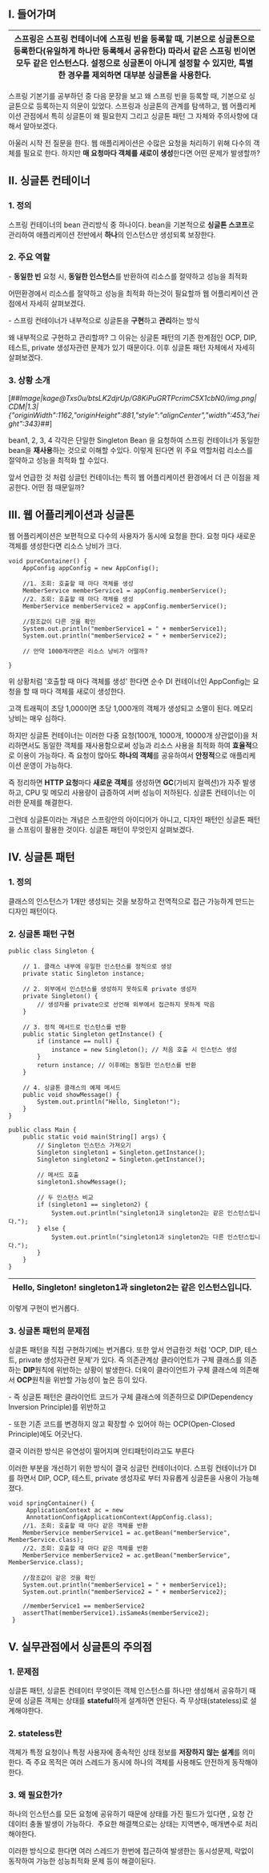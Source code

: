 ## I. 들어가며

| 스프링은 스프링 컨테이너에 스프링 빈을 등록할 때, **기본으로 싱글톤으로 등록**한다(유일하게 하나만 등록해서 공유한다) 따라서 같은 **스프링 빈이면 모두 같은 인스턴스**다. 설정으로 싱글톤이 아니게 설정할 수 있지만, 특별한 경우를 제외하면 대부분 싱글톤을 사용한다. |
| --------------------------------------------------------------------------------------------------------------------------------------------------------------------------------------------------------------------------------------------------------------------- |

스프링 기본기를 공부하던 중 다음 문장을 보고 왜 스프링 빈을 등록할 때, 기본으로 싱글톤으로 등록하는지 의문이 있었다. 스프링과 싱글톤의 관계를 탐색하고, 웹 어플리케이션 관점에서 특히 싱글톤이 왜 필요한지 그리고 싱글톤 패턴 그 자체와 주의사항에 대해서 알아보겠다.

아울러 시작 전 질문을 한다. 웹 애플리케이션은 수많은 요청을 처리하기 위해 다수의 객체를 필요로 한다. 하지만 **매 요청마다 객체를 새로이 생성**한다면 어떤 문제가 발생할까?

## II. 싱글톤 컨테이너

### 1\. 정의

스프링 컨테이너의 bean 관리방식 중 하나이다. bean을 기본적으로 **싱글톤 스코프**로 관리하여 애플리케이션 전반에서 **하나**의 인스턴스만 생성되록 보장한다.

### 2\. 주요 역할

\- **동일한 빈** 요청 시, **동일한 인스턴스**를 반환하여 리소스를 절약하고 성능을 최적화

어떤환경에서 리소스를 절약하고 성능을 최적화 하는것이 필요할까 웹 어플리케이션 관점에서 자세히 살펴보겠다.

\- 스프링 컨테이너가 내부적으로 싱글톤을 **구현**하고 **관리**하는 방식

왜 내부적으로 구현하고 관리할까? 그 이유는 싱글톤 패턴의 기존 한계점인 OCP, DIP, 테스트, private 생성자관련 문제가 있기 때문이다. 이후 싱글톤 패턴 자체에서 자세히 살펴보겠다.

### 3\. 상황 소개

[##_Image|kage@Txs0u/btsLK2djrUp/G8KiPuGRTPcrimC5X1cbN0/img.png|CDM|1.3|{"originWidth":1162,"originHeight":881,"style":"alignCenter","width":453,"height":343}_##]

bean1, 2, 3, 4 각각은 단일한 Singleton Bean 을 요청하여 스프링 컨테이너가 동일한 bean을 **재사용**하는 것으로 이해할 수있다. 이렇게 된다면 위 주요 역할처럼 리소스를 절약하고 성능을 최적화 할 수있다.

앞서 언급한 것 처럼 싱글턴 컨테이너는 특히 웹 어플리케이션 환경에서 더 큰 이점을 제공한다. 어떤 점 때문일까?

## III. 웹 어플리케이션과 싱글톤

웹 어플리케이션은 보편적으로 다수의 사용자가 동시에 요청을 한다. 요청 마다 새로운 객체를 생성한다면 리소스 낭비가 크다.

```
void pureContainer() {
	AppConfig appConfig = new AppConfig();

    //1. 조회: 호출할 때 마다 객체를 생성
    MemberService memberService1 = appConfig.memberService();
    //2. 조회: 호출할 때 마다 객체를 생성
    MemberService memberService2 = appConfig.memberService();

    //참조값이 다른 것을 확인
    System.out.println("memberService1 = " + memberService1);
    System.out.println("memberService2 = " + memberService2);

    // 만약 1000개라면은 리소스 낭비가 어떨까?

}
```

위 상황처럼 '호출할 때 마다 객체를 생성' 한다면 순수 DI 컨테이너인 AppConfig는 요청을 할 때 마다 객체를 새로이 생성한다.

고객 트래픽이 초당 1,000이면 초당 1,000개의 객체가 생성되고 소멸이 된다. 메모리 낭비는 매우 심하다.

하지만 싱글톤 컨테이너는 이러한 다중 요청(100개, 1000개, 10000개 상관없이)을 처리하면서도 동일한 객체를 재사용함으로써 성능과 리소스 사용을 최적화 하여 **효율적**으로 이용이 가능하다. 즉 요청이 많아도 **하나의 객체**를 공유하여서 **안정적**으로 애플리케이션 운영이 가능하다.

즉 정리하면 **HTTP 요청**마다 **새로운 객체**를 생성하면 **GC**(가비지 컬렉션)가 자주 발생하고, CPU 및 메모리 사용량이 급증하여 서버 성능이 저하된다. 싱글톤 컨테이너는 이러한 문제를 해결한다.

그런데 싱글톤이라는 개념은 스프링안의 아이디어가 아니고, 디자인 패턴인 싱글톤 패턴을 스프링이 활용한 것이다. 싱글톤 패턴이 무엇인지 살펴보겠다.

## IV. 싱글톤 패턴

### 1\. 정의

클래스의 인스턴스가 1개만 생성되는 것을 보장하고 전역적으로 접근 가능하게 만드는 디자인 패턴이다.

### 2\. 싱글톤 패턴 구현

```
public class Singleton {

    // 1. 클래스 내부에 유일한 인스턴스를 정적으로 생성
    private static Singleton instance;

    // 2. 외부에서 인스턴스를 생성하지 못하도록 private 생성자
    private Singleton() {
        // 생성자를 private으로 선언해 외부에서 접근하지 못하게 막음
    }

    // 3. 정적 메서드로 인스턴스를 반환
    public static Singleton getInstance() {
        if (instance == null) {
            instance = new Singleton(); // 처음 호출 시 인스턴스 생성
        }
        return instance; // 이후에는 동일한 인스턴스를 반환
    }

    // 4. 싱글톤 클래스의 예제 메서드
    public void showMessage() {
        System.out.println("Hello, Singleton!");
    }
}
```

```
public class Main {
    public static void main(String[] args) {
        // Singleton 인스턴스 가져오기
        Singleton singleton1 = Singleton.getInstance();
        Singleton singleton2 = Singleton.getInstance();

        // 메서드 호출
        singleton1.showMessage();

        // 두 인스턴스 비교
        if (singleton1 == singleton2) {
            System.out.println("singleton1과 singleton2는 같은 인스턴스입니다.");
        } else {
            System.out.println("singleton1과 singleton2는 다른 인스턴스입니다.");
        }
    }
}
```

| Hello, Singleton! singleton1과 singleton2는 같은 인스턴스입니다. |
| ---------------------------------------------------------------- |

이렇게 구현이 번거롭다.

### 3\. 싱글톤 패턴의 문제점

싱글톤 패턴을 직접 구현하기에는 번거롭다. 또한 앞서 언급한것 처럼 'OCP, DIP, 테스트, private 생성자관련 문제'가 있다. 즉 의존관계상 클라이언트가 구체 클래스를 의존하는 **DIP**원칙에 위반하는 상황이 발생한다. 더욱이 클라이언트가 구체 클래스에 의존해서 **OCP**원칙을 위반할 가능성이 높은 등이 있다.

\- 즉 싱글톤 패턴은 클라이언트 코드가 구체 클래스에 의존하므로 DIP(Dependency Inversion Principle)를 위반하고

\- 또한 기존 코드를 변경하지 않고 확장할 수 있어야 하는 OCP(Open-Closed Principle)에도 어긋난다.

결국 이러한 방식은 유연성이 떨어지며 안티패턴이라고도 부른다

이러한 부분을 개선하기 위한 방식이 결국 싱글턴 컨테이너이다. 스프링 컨테이너가 DI를 하면서 DIP, OCP, 테스트, private 생성자로 부터 자유롭게 싱글톤을 사용이 가능해졌다.

```
void springContainer() {
     ApplicationContext ac = new
	 AnnotationConfigApplicationContext(AppConfig.class);
	//1. 조회: 호출할 때 마다 같은 객체를 반환
	MemberService memberService1 = ac.getBean("memberService", MemberService.class);
	//2. 조회: 호출할 때 마다 같은 객체를 반환
	MemberService memberService2 = ac.getBean("memberService", MemberService.class);

	//참조값이 같은 것을 확인
	System.out.println("memberService1 = " + memberService1);
	System.out.println("memberService2 = " + memberService2);

	//memberService1 == memberService2
	assertThat(memberService1).isSameAs(memberService2);
 }
```

## V. 실무관점에서 싱글톤의 주의점

### 1\. 문제점

싱글톤 패턴, 싱글톤 컨테이터 무엇이든 객체 인스턴스를 하나만 생성해서 공유하기 때문에 싱글톤 객체는 상태를 **stateful**하게 설계하면 안된다. 즉 무상태(stateless)로 설계해야한다.

### 2\. stateless란

객체가 특정 요청이나 특정 사용자에 종속적인 상태 정보를 **저장하지 않는 설계**를 의미한다. 즉 주요 목적은 여러 스레드가 동시에 하나의 객체를 사용해도 안전하게 동작해야한다.

### 3. 왜 필요한가?

하나의 인스턴스를 모든 요청에 공유하기 때문에 상태를 가진 필드가 있다면 , 요청 간 데이터 충돌 발생이 가능하다.  주요한 해결책으로는 상태는 지역변수, 매개변수로 처리해야한다.

이러한 방식으로 한다면 여러 스레드가 한번에 접근하여 발생한는 동시성문제, 락없이 동작하여 가능한 성능최적화 문제 등이 해결이된다.
